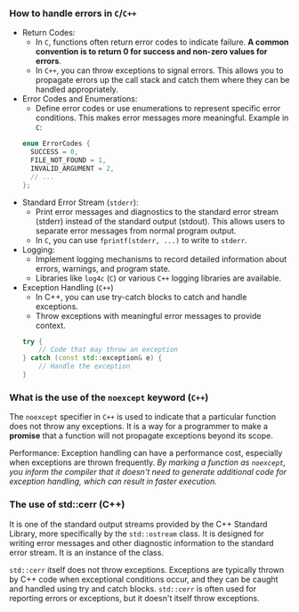 ### How to handle errors in `C`/`C++`

- Return Codes:
  - In `C`, functions often return error codes to indicate failure. **A common convention is to return 0 for success and non-zero values for errors**.
  - In `C++`, you can throw exceptions to signal errors. This allows you to propagate errors up the call stack and catch them where they can be handled appropriately.
- Error Codes and Enumerations:
  - Define error codes or use enumerations to represent specific error conditions. This makes error messages more meaningful. Example in `C`:
  ```c
  enum ErrorCodes {
    SUCCESS = 0,
    FILE_NOT_FOUND = 1,
    INVALID_ARGUMENT = 2,
    // ...
  };
  ```
- Standard Error Stream (`stderr`):
  - Print error messages and diagnostics to the standard error stream (stderr) instead of the standard output (stdout). This allows users to separate error messages from normal program output.
  - In `C`, you can use `fprintf(stderr, ...)` to write to `stderr`.
- Logging:
  - Implement logging mechanisms to record detailed information about errors, warnings, and program state.
  - Libraries like `log4c` (`C`) or various `C++` logging libraries are available.
- Exception Handling (`C++`)
  - In C++, you can use try-catch blocks to catch and handle exceptions.
  - Throw exceptions with meaningful error messages to provide context.
  ```cpp
  try {
      // Code that may throw an exception
  } catch (const std::exception& e) {
      // Handle the exception
  }
  ```

### **What is the use of the `noexcept` keyword (`C++`)**

The `noexcept` specifier in `C++` is used to indicate that a particular function does not throw any exceptions. It is a way for a programmer to make a **promise** that a function will not propagate exceptions beyond its scope.

Performance: Exception handling can have a performance cost, especially when exceptions are thrown frequently. *By marking a function as `noexcept`, you inform the compiler that it doesn't need to generate additional code for exception handling, which can result in faster execution.*


### **The use of std::cerr (C++)**

It is one of the standard output streams provided by the C++ Standard Library, more specifically by the `std::ostream` class. It is designed for writing error messages and other diagnostic information to the standard error stream. It is an instance of the  class.

`std::cerr` itself does not throw exceptions. Exceptions are typically thrown by C++ code when exceptional conditions occur, and they can be caught and handled using try and catch blocks. `std::cerr` is often used for reporting errors or exceptions, but it doesn't itself throw exceptions.

